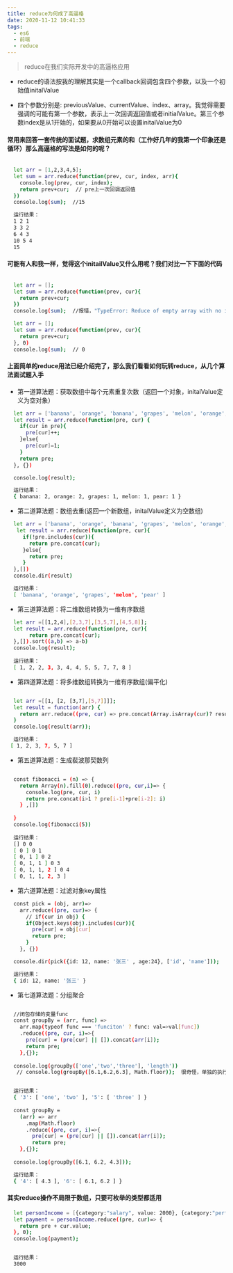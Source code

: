 ```yaml
---
title: reduce为何成了高逼格
date: 2020-11-12 10:41:33
tags:
  - es6
  - 前端
  - reduce
---
```


> reduce在我们实际开发中的高逼格应用

+ reduce的语法按我的理解其实是一个callback回调包含四个参数，以及一个初始值initalValue

+ 四个参数分别是: previousValue、currentValue、index、array。我觉得需要强调的可能有第一个参数，表示上一次回调返回值或者initialValue。第三个参数index是从1开始的，如果要从0开始可以设置initalValue为0

#### 常用来回答一套传统的面试题，求数组元素的和（工作好几年的我第一个印象还是循环）那么高逼格的写法是如何的呢？

``` bash
  
  let arr = [1,2,3,4,5];
  let sum = arr.reduce(function(prev, cur, index, arr){
    console.log(prev, cur, index);
    return prev+cur;  // pre上一次回调返回值
  })
  console.log(sum);  //15

  运行结果：
  1 2 1
  3 3 2
  6 4 3
  10 5 4
  15

```

#### 可能有人和我一样，觉得这个initailValue又什么用呢？我们对比一下下面的代码

``` bash

  let arr = [];
  let sum = arr.reduce(function(prev, cur){
    return prev+cur; 
  })
  console.log(sum);  //报错，"TypeError: Reduce of empty array with no initial value"

  let arr = [];
  let sum = arr.reduce(function(prev, cur){
    return prev+cur;  
  }, 0)
  console.log(sum);  // 0


  ```

#### 上面简单的reduce用法已经介绍完了，那么我们看看如何玩转reduce，从几个算法面试题入手

+ 第一道算法题：获取数组中每个元素重复次数（返回一个对象，initalValue定义为空对象）

``` bash
  let arr = ['banana', 'orange', 'banana', 'grapes', 'melon', 'orange','pear'];
  let result = arr.reduce(function(pre, cur) {
    if(cur in pre){
      pre[cur]++;
    }else{
      pre[cur]=1;
    }
    return pre;
  }, {})

  console.log(result);

  运行结果：
  { banana: 2, orange: 2, grapes: 1, melon: 1, pear: 1 }

```
+ 第二道算法题：数组去重(返回一个新数组，initalValue定义为空数组)

``` bash
  let arr = ['banana', 'orange', 'banana', 'grapes', 'melon', 'orange','pear'];
   let result = arr.reduce(function(pre, cur){
     if(!pre.includes(cur)){
       return pre.concat(cur);
     }else{
       return pre;     
     }
  },[])
  console.dir(result)

  运行结果：
  [ 'banana', 'orange', 'grapes', 'melon', 'pear' ]

```

+ 第三道算法题：将二维数组转换为一维有序数组

``` bash
  let arr =[[1,2,4],[2,3,7],[3,5,7],[4,5,8]];
  let result = arr.reduce(function(pre, cur){
       return pre.concat(cur);
  },[]).sort((a,b) => a-b)
  console.log(result);
  
  运行结果：
  [ 1, 2, 2, 3, 3, 4, 4, 5, 5, 7, 7, 8 ]

```
+ 第四道算法题：将多维数组转换为一维有序数组(偏平化)

``` bash

  let arr =[[1, [2, [3,7],[5,7]]]];
  let result = function(arr) {
    return arr.reduce((pre, cur) => pre.concat(Array.isArray(cur)? result(cur): cur),[])
  }
  console.log(result(arr));

  运行结果：
 [ 1, 2, 3, 7, 5, 7 ]

```

+ 第五道算法题：生成裴波那契数列

``` bash

  const fibonacci = (n) => {
    return Array(n).fill(0).reduce((pre, cur,i)=> {
      console.log(pre, cur, i)
      return pre.concat(i>1 ? pre[i-1]+pre[i-2]: i) 
    } ,[])
      
  } 
  console.log(fibonacci(5))
  
  运行结果：
  [] 0 0
  [ 0 ] 0 1
  [ 0, 1 ] 0 2
  [ 0, 1, 1 ] 0 3
  [ 0, 1, 1, 2 ] 0 4
  [ 0, 1, 1, 2, 3 ]

```

+ 第六道算法题：过滤对象key属性

``` bash
  const pick = (obj, arr)=>
    arr.reduce((pre, cur)=> {
      // if(cur in obj) {
      if(Object.keys(obj).includes(cur)){
        pre[cur] = obj[cur]
        return pre;
      }
    }, {})

  console.dir(pick({id: 12, name: '张三' , age:24}, ['id', 'name']));

  运行结果：
  { id: 12, name: '张三' }

```


+ 第七道算法题：分组聚合

``` bash

  //闭包存储的变量func
  const groupBy = (arr, func) => 
    arr.map(typeof func === 'funciton' ? func: val=>val[func])
    .reduce((pre, cur, i)=>{
      pre[cur] = (pre[cur] || []).concat(arr[i]);
      return pre;
    },{});
    
  console.log(groupBy(['one','two','three'], 'length'))
   // console.log(groupBy([6.1,6.2,6.3], Math.floor));  很奇怪，单独的执行[6.1,6.2,6.3].map(Math.floor) 是ok的 [6.1,6.2,6.3].map(func)就返回undefined


  运行结果：
  { '3': [ 'one', 'two' ], '5': [ 'three' ] }
  
  const groupBy = 
    (arr) => arr
      .map(Math.floor)
      .reduce((pre, cur, i)=>{
        pre[cur] = (pre[cur] || []).concat(arr[i]);
        return pre;
    },{});
    
  console.log(groupBy([6.1, 6.2, 4.3]));  

  运行结果：
  { '4': [ 4.3 ], '6': [ 6.1, 6.2 ] }


```

#### 其实reduce操作不局限于数组，只要可枚举的类型都适用

``` bash
  let personIncome = [{category:"salary", value: 2000}, {category:"performace", value: 500},  {category:"benefits", value: 500}];
  let payment = personIncome.reduce((pre, cur)=> {
    return pre + cur.value;
  }, 0);
  console.log(payment);


  运行结果：
  3000

``` 
